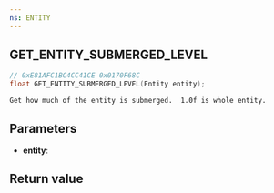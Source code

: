 ```yaml
---
ns: ENTITY
---
```

## GET_ENTITY_SUBMERGED_LEVEL

```c
// 0xE81AFC1BC4CC41CE 0x0170F68C
float GET_ENTITY_SUBMERGED_LEVEL(Entity entity);
```

```
Get how much of the entity is submerged.  1.0f is whole entity.  
```

## Parameters
* **entity**: 

## Return value
